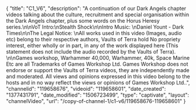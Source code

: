 {
    "title": "C1_V6",
    "description": "A continuation of our Dark Angels chapter videos talking about the culture, recruitment and special organisation within the Dark Angels chapter, plus some words on the Horus Heresy series.\n\nVoT Intro:\nStealth Shock\n\nIntro Music: \nDaniel Yount - Dark Times\n\nThe Legal Notice: \nAll works used in this video (Images, audio etc) belong to their respective authors, Vaults of Terra hold No propriety interest, either wholly or in part, in any of the work displayed here (This statement does not include the audio recorded by the Vaults of Terra). \n\nGames workshop, Warhammer 40,000, Warhammer, 40k, Space Marine Etc are all Trademarks of Games Workshop Ltd. Games Workshop does not endorse or support the Vaults of Terra videos, they are independently made and moderated. All views and opinions expressed in this video belong to the hosts and in no way reflect the views or opinions of Games Workshop Ltd..",
    "channelid": "119658676",
    "videoid": "119658601",
    "date_created": "1377431791",
    "date_modified": "1506723499",
    "type": "captivate",
    "layout": "channelVideo",
    "url": "\/copy-of-channel-1\/c1-v6\/119658676-119658601"
}
